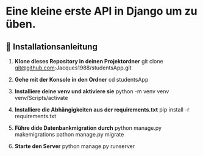 # Eine kleine erste API in Django um zu üben.


## 🚀 Installationsanleitung

1. **Klone dieses Repository in deinen Projektordner**
git clone git@github.com:Jacques1988/studentsApp.git


2. **Gehe mit der Konsole in den Ordner**
cd studentsApp

3. **Installiere deine venv und aktiviere sie**
python -m venv venv
venv/Scripts/activate

4. **Installiere die Abhängigkeiten aus der requirements.txt**
pip install -r requirements.txt

5. **Führe dide Datenbankmigration durch**
python manage.py makemigrations
pathon manage.py migrate

6. **Starte den Server**
python manage.py runserver
